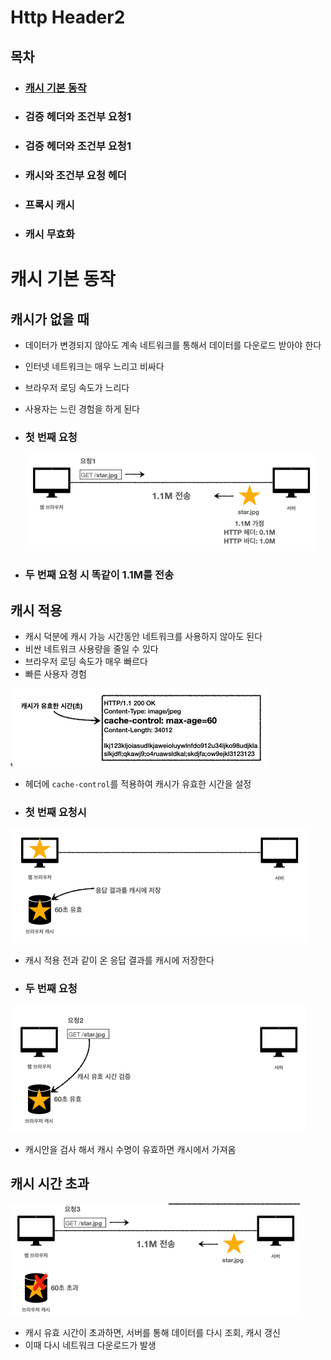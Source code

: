 # Http Header2

## 목차

- ### [캐시 기본 동작](#캐시-기본-동작)
- ### 검증 헤더와 조건부 요청1
- ### 검증 헤더와 조건부 요청1
- ### 캐시와 조건부 요청 헤더
- ### 프록시 캐시
- ### 캐시 무효화

# 캐시 기본 동작

## 캐시가 없을 때
- 데이터가 변경되지 않아도 계속 네트워크를 통해서 데이터를 다운로드 받아야 한다
- 인터넷 네트워크는 매우 느리고 비싸다
- 브라우저 로딩 속도가 느리다
- 사용자는 느린 경험을 하게 된다

- ### 첫 번째 요청

    ![cache1.png](images/cache1.png)
- ### 두 번째 요청 시 똑같이 1.1M를 전송


## 캐시 적용
- 캐시 덕분에 캐시 가능 시간동안 네트워크를 사용하지 않아도 된다
- 비싼 네트워크 사용량을 줄일 수 있다
- 브라우저 로딩 속도가 매우 빠르다
- 빠른 사용자 경험

![cache2.png](images/cache2.png)
- 헤더에 `cache-control`를 적용하여 캐시가 유효한 시간을 설정 

- ### 첫 번째 요청시

![cache3.png](images/cache3.png)
- 캐시 적용 전과 같이 온 응답 결과를 캐시에 저장한다

- ### 두 번째 요청

![cache4.png](images/cache4.png)
- 캐시안을 검사 해서 캐시 수명이 유효하면 캐시에서 가져옴

## 캐시 시간 초과

![cache5.png](images/cache5.png)
- 캐시 유효 시간이 초과하면, 서버를 통해 데이터를 다시 조회, 캐시 갱신
- 이때 다시 네트워크 다운로드가 발생
